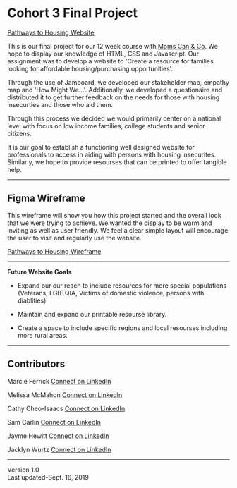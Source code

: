 # Cohort 3 Final Project

[Pathways to Housing Website](https://jacklynwurtz.github.io//)

This is our final project for our 12 week course with [Moms Can & Co](https://www.momscan.co/?fbclid=IwAR1ET646efCt6oB6jfwub6oXH86j199IRKcie5yaKMl_9VrTOy7ZdmO-urg). We hope to display our knowledge of HTML, CSS and Javascript. Our assignment was to develop a website to 'Create a resource for families looking for affordable housing/purchasing opportunities'. 

Through the use of Jamboard, we developed our stakeholder map, empathy map and 'How Might We...'. Additionally, we developed a questionaire and distributed it to get further feedback on the needs for those with housing insecurties and those who aid them. 

Through this process we decided we would primarily center on a national level with focus on low income families, college students and senior citizens. 

It is our goal to establish a functioning well designed website for professionals to access in aiding with persons with housing insecurites. Similarly, we hope to provide resourses that can be printed to offer tangible help. 

---
## Figma Wireframe 
This wireframe will show you how this project started and the overall look that we were trying to achieve. We wanted the display to be warm and inviting as well as user friendly. We feel a clear simple layout will encourage the user to visit and regularly use the website. 

[Pathways to Housing Wireframe](https://www.figma.com/file/wTouzYHcbvREQypYVmkEuH/finalProject?node-id=11%3A1)

---
**Future Website Goals**

* Expand our our reach to include resources for more special populations (Veterans, LGBTQIA, Victims of domestic violence, persons with diablities)

* Maintain and expand our printable resourse library.

* Create a space to include specific regions and local resourses including more rural areas.

---

## Contributors
Marcie Ferrick [Connect on LinkedIn](https://www.linkedin.com/in/marciecohen/)

Melissa McMahon [Connect on LinkedIn](http://linkedin.com/in/mcmahonmmc)

Cathy Cheo-Isaacs [Connect on LinkedIn](https://www.linkedin.com/in/cathycheoisaacs/)

Sam Carlin [Connect on LinkedIn](https://www.linkedin.com/in/samantha-carlin-0775321a/)

Jayme Hewitt [Connect on LinkedIn](https://www.linkedin.com/in/jaymehewitt/)

Jacklyn Wurtz [Connect on LinkedIn](https://www.linkedin.com/in/jacklyn-wurtz-a5a82b189/)


---

Version 1.0 
<br>Last updated-Sept. 16, 2019